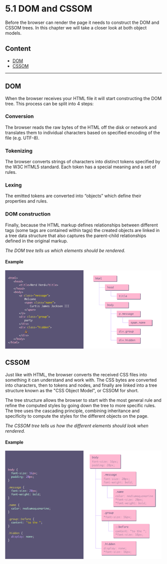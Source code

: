 # 5.1 DOM and CSSOM

Before the browser can render the page it needs to construct the DOM and CSSOM trees. In this chapter we will take a
closer look at both object models.

## Content

- [DOM](#dom)
- [CSSOM](#cssom)

---

## DOM

When the browser receives your HTML file it will start constructing the DOM tree. This process can be split into 4 steps:

### Conversion

The browser reads the raw bytes of the HTML off the disk or network and translates them to individual characters based
on specified encoding of the file (e.g. UTF-8).

### Tokenizing

The browser converts strings of characters into distinct tokens specified by the W3C HTML5 standard. Each token has a
special meaning and a set of rules.

### Lexing

The emitted tokens are converted into “objects” which define their properties and rules.

### DOM construction

Finally, because the HTML markup defines relationships between different tags (some tags are contained within tags)
the created objects are linked in a tree data structure that also captures the parent-child relationships defined in the
original markup.

_The DOM tree tells us which elements should be rendered._

#### Example

![dom](../../assets/dom.png)

## CSSOM

Just like with HTML, the browser converts the received CSS files into something it can understand and work with. The CSS
bytes are converted into characters, then to tokens and nodes, and finally are linked into a tree structure known as the
"CSS Object Model", or CSSOM for short.

The tree structure allows the browser to start with the most general rule and refine the computed styles by going down
the tree to more specific rules. The tree uses the cascading principle, combining inheritance and specificity to compute
the styles for the different objects on the page.

_The CSSOM tree tells us how the different elements should look when rendered._

#### Example

![cssom](../../assets/cssom.png)


